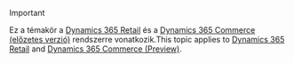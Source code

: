 > [!IMPORTANT]
> <span data-ttu-id="f569c-101">Ez a témakör a [Dynamics 365 Retail](../index.md) és a [Dynamics 365 Commerce (előzetes verzió)](../../commerce/index.md) rendszerre vonatkozik.</span><span class="sxs-lookup"><span data-stu-id="f569c-101">This topic applies to [Dynamics 365 Retail](../index.md) and [Dynamics 365 Commerce (Preview)](../../commerce/index.md).</span></span>
